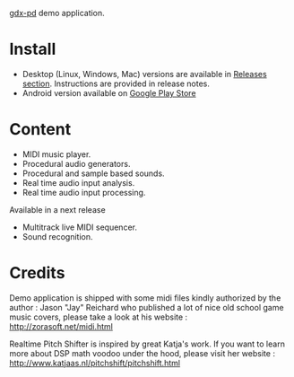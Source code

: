 
[gdx-pd](https://github.com/mgsx-dev/gdx-pd) demo application.

# Install

* Desktop (Linux, Windows, Mac) versions are available in [Releases section](https://github.com/mgsx-dev/gdx-pd-demo/releases). Instructions are provided in release notes.
* Android version available on [Google Play Store](https://play.google.com/store/apps/details?id=net.mgsx.pd.demo)

# Content

* MIDI music player.
* Procedural audio generators.
* Procedural and sample based sounds.
* Real time audio input analysis.
* Real time audio input processing.

Available in a next release
* Multitrack live MIDI sequencer.
* Sound recognition.

# Credits

Demo application is shipped with some midi files kindly authorized by the author : Jason "Jay" Reichard who published a lot of
nice old school game music covers, please take a look at his website : http://zorasoft.net/midi.html

Realtime Pitch Shifter is inspired by great Katja's work. If you want to learn more about DSP math voodoo under the hood, please visit her website : http://www.katjaas.nl/pitchshift/pitchshift.html